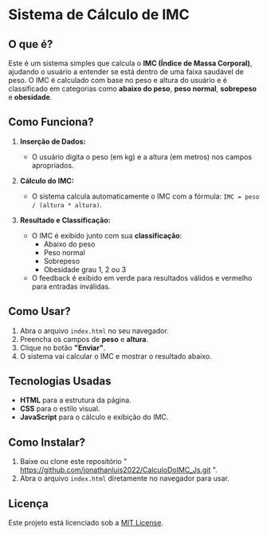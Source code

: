 # Sistema de Cálculo de IMC

## O que é?

Este é um sistema simples que calcula o **IMC (Índice de Massa Corporal)**, ajudando o usuário a entender se está dentro de uma faixa saudável de peso. O IMC é calculado com base no peso e altura do usuário e é classificado em categorias como **abaixo do peso**, **peso normal**, **sobrepeso** e **obesidade**.

## Como Funciona?

1. **Inserção de Dados:**
   - O usuário digita o peso (em kg) e a altura (em metros) nos campos apropriados.
   
2. **Cálculo do IMC:**
   - O sistema calcula automaticamente o IMC com a fórmula: `IMC = peso / (altura * altura)`.

3. **Resultado e Classificação:**
   - O IMC é exibido junto com sua **classificação**:
     - Abaixo do peso
     - Peso normal
     - Sobrepeso
     - Obesidade grau 1, 2 ou 3
   - O feedback é exibido em verde para resultados válidos e vermelho para entradas inválidas.

## Como Usar?

1. Abra o arquivo `index.html` no seu navegador.
2. Preencha os campos de **peso** e **altura**.
3. Clique no botão **"Enviar"**.
4. O sistema vai calcular o IMC e mostrar o resultado abaixo.

## Tecnologias Usadas

- **HTML** para a estrutura da página.
- **CSS** para o estilo visual.
- **JavaScript** para o cálculo e exibição do IMC.

## Como Instalar?

1. Baixe ou clone este repositório " https://github.com/jonathanluis2022/CalculoDoIMC_Js.git ".
2. Abra o arquivo `index.html` diretamente no navegador para usar.

## Licença

Este projeto está licenciado sob a [MIT License](LICENSE).
